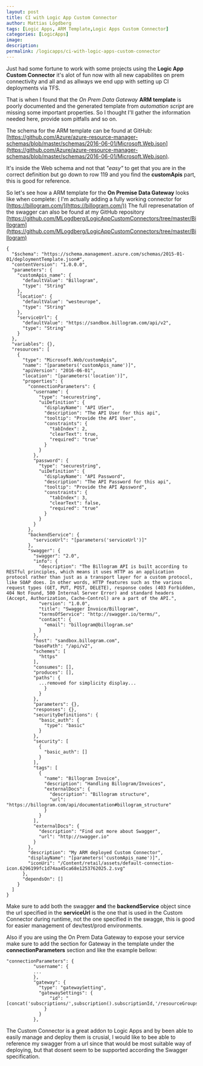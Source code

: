 ```yaml
---
layout: post
title: CI with Logic App Custom Connector
author: Mattias Lögdberg
tags: [Logic Apps, ARM Template,Logic Apps Custom Connector]
categories: [LogicApps]
image: 
description: 
permalink: /logicapps/ci-with-logic-apps-custom-connector
---
```


Just had some fortune to work with some projects using the **Logic App Custom Connector** it's alot of fun now with all new capabilites on prem connectivity and all and as allways we end upp with setting up CI deployments via TFS. 

That is when I found that the *On Prem Data Gateway* **ARM template** is poorly documented and the generated template from *automation script* are missing some important properties.
So I thought I'll gather the information needed here, provide som pitfalls and so on.

The schema for the ARM template can be found at GitHub: [https://github.com/Azure/azure-resource-manager-schemas/blob/master/schemas/2016-06-01/Microsoft.Web.json](https://github.com/Azure/azure-resource-manager-schemas/blob/master/schemas/2016-06-01/Microsoft.Web.json). 

It's inside the Web schema and not that *"easy"* to get that you are in the correct definition but go down to row 119  and you find the **customApis** part, this is good for reference. 


So  let's see how a ARM template for the **On Premise Data Gateway** looks like when complete: ( I'm actually adding a fully working connector for [https://billogram.com/](https://billogram.com/))
The full represenatation of the swagger can also be found at my GitHub repository [https://github.com/MLogdberg/LogicAppCustomConnectors/tree/master/Billogram](https://github.com/MLogdberg/LogicAppCustomConnectors/tree/master/Billogram)
```
{
  "$schema": "https://schema.management.azure.com/schemas/2015-01-01/deploymentTemplate.json#",
  "contentVersion": "1.0.0.0",
  "parameters": {
    "customApis_name": {
      "defaultValue": "Billogram",
      "type": "String"
    },
    "location": {
      "defaultValue": "westeurope",
      "type": "String"
    },
    "serviceUrl": {
      "defaultValue": "https://sandbox.billogram.com/api/v2",
      "type": "String"
    }
  },
  "variables": {},
  "resources": [
    {
      "type": "Microsoft.Web/customApis",
      "name": "[parameters('customApis_name')]",
      "apiVersion": "2016-06-01",
      "location": "[parameters('location')]",
      "properties": {
        "connectionParameters": {
          "username": {
            "type": "securestring",
            "uiDefinition": {
              "displayName": "API USer",
              "description": "The API User for this api",
              "tooltip": "Provide the API User",
              "constraints": {
                "tabIndex": 2,
                "clearText": true,
                "required": "true"
              }
            }
          },
          "password": {
            "type": "securestring",
            "uiDefinition": {
              "displayName": "API Password",
              "description": "The API Password for this api",
              "tooltip": "Provide the API Apssword",
              "constraints": {
                "tabIndex": 3,
                "clearText": false,
                "required": "true"
              }
            }
          }
        },
        "backendService": {
          "serviceUrl": "[parameters('serviceUrl')]"
        },
        "swagger": {
          "swagger": "2.0",
          "info": {
            "description": "The Billogram API is built according to RESTful principles, which means it uses HTTP as an application protocol rather than just as a transport layer for a custom protocol, like SOAP does. In other words, HTTP features such as the various request types (GET, PUT, POST, DELETE), response codes (403 Forbidden, 404 Not Found, 500 Internal Server Error) and standard headers (Accept, Authorization, Cache-Control) are a part of the API.",
            "version": "1.0.0",
            "title": "Swagger Invoice/Billogram",
            "termsOfService": "http://swagger.io/terms/",
            "contact": {
              "email": "billogram@billogram.se"
            }
          },
          "host": "sandbox.billogram.com",
          "basePath": "/api/v2",
          "schemes": [
            "https"
          ],
          "consumes": [],
          "produces": [],
          "paths": {
            ...removed for simplicity display...
              }
            }
          },
          "parameters": {},
          "responses": {},
          "securityDefinitions": {
            "basic_auth": {
              "type": "basic"
            }
          },
          "security": [
            {
              "basic_auth": []
            }
          ],
          "tags": [
            {
              "name": "Billogram Invoice",
              "description": "Handling Billogram/Invoices",
              "externalDocs": {
                "description": "Billogram structure",
                "url": "https://billogram.com/api/documentation#billogram_structure"
              }
            }
          ],
          "externalDocs": {
            "description": "Find out more about Swagger",
            "url": "http://swagger.io"
          }
        },
        "description": "My ARM deployed Custom Connector",
        "displayName": "[parameters('customApis_name')]",
        "iconUri": "/Content/retail/assets/default-connection-icon.6296199fc1d74aa45ca68e1253762025.2.svg"
      },
      "dependsOn": []
    }
  ]
}
```

Make sure to add both the swagger **and** the **backendService** object since the url specified in the **serviceUrl** is the one that is used in the Custom Connector during runtime, not the one specified in the swagge, this is good for easier management of dev/test/prod environments.

Also if you are using the On Prem Data Gateway to expose your service make sure to add the section for Gateway in the template under the  **connectionParameters** section and like the example bellow:

```
"connectionParameters": {
          "username": {
		  ...
          },
          "gateway": {
            "type": "gatewaySetting",
            "gatewaySettings": {
                "id": "[concat('subscriptions/',subscription().subscriptionId,'/resourceGroups/',parameters('gateway_resourcegroup'),'/providers/Microsoft.Web/connectionGateways/',parameters('gateway_name'))]"
              }
            }
          },
```

The Custom Connector is a great addon to Logic Apps and by been able to easily manage and deploy them is crusial, I would like to bee able to reference my swagger from a url since that would be most suitable way of deploying, but that dosent seem to be supported according the Swagger specification.
